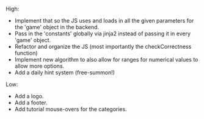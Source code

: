 High:
* Implement that so the JS uses and loads in all the given parameters for the 'game' object in the backend.
* Pass in the 'constants' globally via jinja2 instead of passing it in every 'game' object.
* Refactor and organize the JS (most importantly the checkCorrectness function)
* Implement new algorithm to also allow for ranges for numerical values to allow
  more options.
* Add a daily hint system (free-summon!)


Low:
* Add a logo.
* Add a footer.
* Add tutorial mouse-overs for the categories.